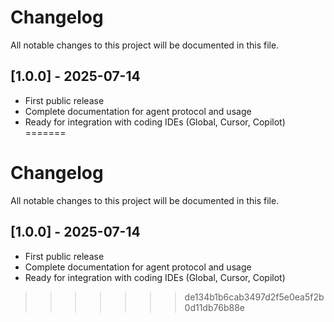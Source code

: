 # Changelog

All notable changes to this project will be documented in this file.

## [1.0.0] - 2025-07-14
- First public release
- Complete documentation for agent protocol and usage
- Ready for integration with coding IDEs (Global, Cursor, Copilot)
=======
# Changelog

All notable changes to this project will be documented in this file.

## [1.0.0] - 2025-07-14
- First public release
- Complete documentation for agent protocol and usage
- Ready for integration with coding IDEs (Global, Cursor, Copilot)
>>>>>>> de134b1b6cab3497d2f5e0ea5f2b0d11db76b88e
